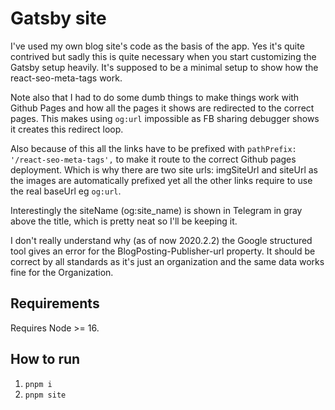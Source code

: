 # Gatsby site

I've used my own blog site's code as the basis of the app. Yes it's quite contrived but sadly this is quite necessary when you start customizing the Gatsby setup heavily. It's supposed to be a minimal setup to show how the react-seo-meta-tags work.

Note also that I had to do some dumb things to make things work with Github Pages and how all the pages it shows are redirected to the correct pages. This makes using `og:url` impossible as FB sharing debugger shows it creates this redirect loop.

Also because of this all the links have to be prefixed with `pathPrefix: '/react-seo-meta-tags',` to make it route to the correct Github pages deployment. Which is why there are two site urls: imgSiteUrl and siteUrl as the images are automatically prefixed yet all the other links require to use the real baseUrl eg `og:url`.

Interestingly the siteName (og:site_name) is shown in Telegram in gray above the title, which is pretty neat so I'll be keeping it.

I don't really understand why (as of now 2020.2.2) the Google structured tool gives an error for the BlogPosting-Publisher-url property. It should be correct by all standards as it's just an organization and the same data works fine for the Organization.

## Requirements

Requires Node >= 16.

## How to run

1. `pnpm i`
2. `pnpm site`

